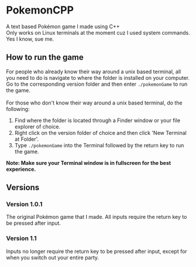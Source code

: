 # PokemonCPP
A text based Pokémon game I made using C++ <br>
Only works on Linux terminals at the moment cuz I used system commands. Yes I know, sue me.

## How to run the game
For people who already know their way around a unix based terminal, all you need to do is navigate to where the folder is installed on your computer. Go to the corresponding version folder and then enter `./pokemonGame` to run the game.
<br><br>
For those who don't know their way around a unix based terminal, do the following:
1. Find where the folder is located through a Finder window or your file explorer of choice. <br>
2. Right click on the version folder of choice and then click 'New Terminal at Folder'. <br>
3. Type `./pokemonGame` into the Terminal followed by the return key to run the game. <br>

**Note: Make sure your Terminal window is in fullscreen for the best experience.**

## Versions
### Version 1.0.1
The original Pokémon game that I made. All inputs require the return key to be pressed after input.

### Version 1.1
Inputs no longer require the return key to be pressed after input, except for when you switch out your entire party.
